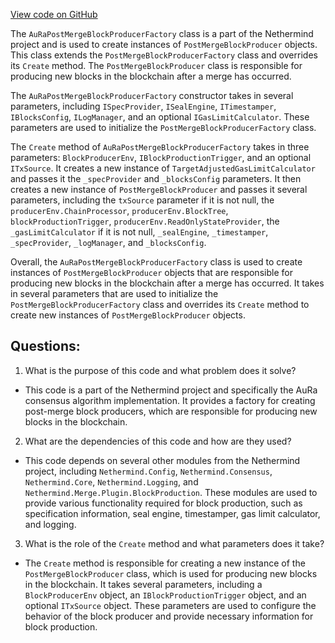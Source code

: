 [View code on GitHub](https://github.com/NethermindEth/nethermind/src/Nethermind/Nethermind.Merge.AuRa/AuRaPostMergeBlockProducerFactory.cs)

The `AuRaPostMergeBlockProducerFactory` class is a part of the Nethermind project and is used to create instances of `PostMergeBlockProducer` objects. This class extends the `PostMergeBlockProducerFactory` class and overrides its `Create` method. The `PostMergeBlockProducer` class is responsible for producing new blocks in the blockchain after a merge has occurred. 

The `AuRaPostMergeBlockProducerFactory` constructor takes in several parameters, including `ISpecProvider`, `ISealEngine`, `ITimestamper`, `IBlocksConfig`, `ILogManager`, and an optional `IGasLimitCalculator`. These parameters are used to initialize the `PostMergeBlockProducerFactory` class. 

The `Create` method of `AuRaPostMergeBlockProducerFactory` takes in three parameters: `BlockProducerEnv`, `IBlockProductionTrigger`, and an optional `ITxSource`. It creates a new instance of `TargetAdjustedGasLimitCalculator` and passes it the `_specProvider` and `_blocksConfig` parameters. It then creates a new instance of `PostMergeBlockProducer` and passes it several parameters, including the `txSource` parameter if it is not null, the `producerEnv.ChainProcessor`, `producerEnv.BlockTree`, `blockProductionTrigger`, `producerEnv.ReadOnlyStateProvider`, the `_gasLimitCalculator` if it is not null, `_sealEngine`, `_timestamper`, `_specProvider`, `_logManager`, and `_blocksConfig`. 

Overall, the `AuRaPostMergeBlockProducerFactory` class is used to create instances of `PostMergeBlockProducer` objects that are responsible for producing new blocks in the blockchain after a merge has occurred. It takes in several parameters that are used to initialize the `PostMergeBlockProducerFactory` class and overrides its `Create` method to create new instances of `PostMergeBlockProducer` objects.
## Questions: 
 1. What is the purpose of this code and what problem does it solve?
- This code is a part of the Nethermind project and specifically the AuRa consensus algorithm implementation. It provides a factory for creating post-merge block producers, which are responsible for producing new blocks in the blockchain.

2. What are the dependencies of this code and how are they used?
- This code depends on several other modules from the Nethermind project, including `Nethermind.Config`, `Nethermind.Consensus`, `Nethermind.Core`, `Nethermind.Logging`, and `Nethermind.Merge.Plugin.BlockProduction`. These modules are used to provide various functionality required for block production, such as specification information, seal engine, timestamper, gas limit calculator, and logging.

3. What is the role of the `Create` method and what parameters does it take?
- The `Create` method is responsible for creating a new instance of the `PostMergeBlockProducer` class, which is used for producing new blocks in the blockchain. It takes several parameters, including a `BlockProducerEnv` object, an `IBlockProductionTrigger` object, and an optional `ITxSource` object. These parameters are used to configure the behavior of the block producer and provide necessary information for block production.